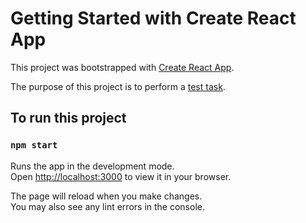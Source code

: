 # Getting Started with Create React App

This project was bootstrapped with [Create React App](https://github.com/facebook/create-react-app).

The purpose of this project is to perform a [test task](https://docs.google.com/document/d/1fXrQ7w0FncL-zPCUMdJR5tXVAmM-oYkJFUB_-xBDlO8/edit).


## To run this project
### `npm start`

Runs the app in the development mode.\
Open [http://localhost:3000](http://localhost:3000) to view it in your browser.

The page will reload when you make changes.\
You may also see any lint errors in the console.
